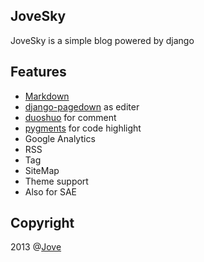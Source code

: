## JoveSky

JoveSky is a simple blog powered by django

## Features

+ [Markdown](http://daringfireball.net/projects/markdown/)
+ [django-pagedown](https://github.com/timmyomahony/django-pagedown) as editer
+ [duoshuo](https://github.com/duoshuo/duoshuo-python-sdk) for comment
+ [pygments](http://pygments.org/) for code highlight
+ Google Analytics
+ RSS
+ Tag
+ SiteMap
+ Theme support
+ Also for SAE

## Copyright

2013 @[Jove](http://jovesky.com)
